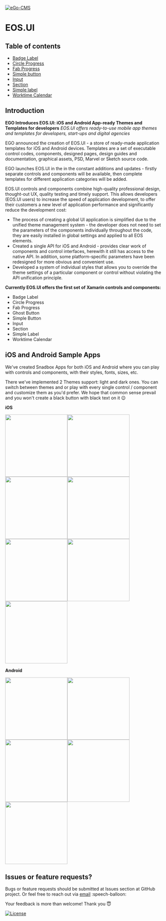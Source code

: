 [![eGo-CMS](https://rawgithub.com/ego-cms/Resources/master/Badges_by_EGO/by_EGO.svg)](http://ego-cms.com/?utm_source=github)

EOS.UI 
==================
## Table of contents
* [Badge Label](../../wiki/BadgeLabel)
* [Circle Progress](../../wiki/CircleProgress)
* [Fab Progress](../../wiki/FabProgress)
* [Simple button](../../wiki/SimpleButton)
* [Input](../../wiki/Input)
* [Section](../../wiki/Section)
* [Simple label](../../wiki/SimpleLabel)
* [Worktime Calendar](../../wiki/Worktime-calendar)


Introduction
-----------
**EGO Introduces EOS.UI: iOS and Android App-ready Themes and Templates for developers**
*EOS.UI offers ready-to-use mobile app themes and templates for developers, start-ups and digital agencies*

EGO announced the creation of EOS.UI - a store of ready-made application templates for iOS and Android devices. Templates are a set of executable control codes, components, designed pages, design guides and documentation, graphical assets, PSD, Marvel or Sketch source code.

EGO launches EOS.UI in the in the constant additions and updates - firstly separate controls and components will be available, then complete templates for different application categories will be added.

EOS.UI controls and components combine high-quality professional design, thought-out UX, quality testing and timely support. This allows developers (EOS.UI users) to increase the speed of application development, to offer their customers a new level of application performance and significantly reduce the development cost:

* The process of creating a global UI application is simplified due to the unified theme management system - the developer does not need to set the parameters of the components individually throughout the code, they are easily installed in global settings and applied to all EOS elements.
* Created a single API for iOS and Android - provides clear work of components and control interfaces, herewith it still has access to the native API. In addition, some platform-specific parameters have been redesigned for more obvious and convenient use.
* Developed a system of individual styles that allows you to override the theme settings of a particular component or control without violating the API unification principle.

**Currently EOS.UI offers the first set of Xamarin controls and components:**
* Badge Label
* Circle Progress
* Fab Progress 
* Ghost Button
* Simple Button
* Input 
* Section 
* Simple Label 
* Worktime Calendar


iOS and Android Sample Apps
-----------
We've created Snadbox Apps for both iOS and Android where you can play with controls and components, with their styles, fonts, sizes, etc. 

There we've implemented 2 Themes support: light and dark ones. You can switch between themes and or play with every single control / component and customize them as you'd prefer. We hope that common sense prevail and you won't create a black button with black text on it :wink:

**iOS**

<img src="https://github.com/ego-cms/Resources/blob/master/EOSUI_images/readme_Main_iOS.PNG" width="200"/><img src="https://github.com/ego-cms/Resources/blob/master/EOSUI_images/readme_Worktime_Light_iOS.PNG" width="200"/><img src="https://github.com/ego-cms/Resources/blob/master/EOSUI_images/readme_Worktime_Dark_iOS.PNG" width="200"/><img src="https://github.com/ego-cms/Resources/blob/master/EOSUI_images/readme_Badge_Light_iOS.PNG" width="200"/><img src="https://github.com/ego-cms/Resources/blob/master/EOSUI_images/readme_Badge_Dark_iOS.PNG" width="200"/><img src="https://github.com/ego-cms/Resources/blob/master/EOSUI_images/readme_Fab_iOS.PNG" width="200"/><img src="https://github.com/ego-cms/Resources/blob/master/EOSUI_images/readme_CircleProgress_iOS.PNG" width="200"/>

**Android**

<img src="https://github.com/ego-cms/Resources/blob/master/EOSUI_images/readme_Main_Droid.png" width="200"/><img src="https://github.com/ego-cms/Resources/blob/master/EOSUI_images/readme_Badge_Light_Droid.png" width="200"/><img src="https://github.com/ego-cms/Resources/blob/master/EOSUI_images/readme_Badge_Dark_Droid.png" width="200"/><img src="https://github.com/ego-cms/Resources/blob/master/EOSUI_images/readme_Worktime_Light_Droid.png" width="200"/><img src="https://github.com/ego-cms/Resources/blob/master/EOSUI_images/readme_Worktime_Dark_Droid.png" width="200"/>

Issues or feature requests?
-----------
Bugs or feature requests should be submitted at Issues section at GitHub project. Or feel free to reach out via [email](mailto:oksana@ego-cms.com) :speech-balloon:

Your feedback is more than welcome! Thank you :innocent: 

[![License](https://rawgit.com/ego-cms/Resources/master/License/license.svg)]()

